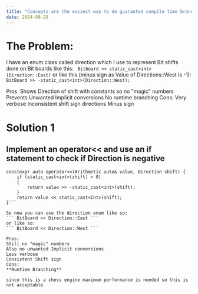 ```yaml
---
title: "Concepts are the easiest way to do guaranted compile time branching"
date: 2024-08-29
---
```


# The Problem:
I have an enum class called direction which I use to represent Bit shifts done on Bit boards like this:
``` Bitboard << static_cast<int>(Direction::East)```
or like this (minus sign as Value of Directions::West is -1):
``` BitBoard >> -static_cast<int>(Direction::West);```

Pros:
Shows Direction of shift with constants so no "magic" numbers
Prevents Unwanted Implicit conversions
No runtime branching
Cons:
Very verbose
Inconsistent shift sign directions
Minus sign

# Solution 1
## Implement an operator<< and use an if statement to check if Direction is negative
```
constexpr auto operator<<(Arithmetic auto& value, Direction shift) {
    if (static_cast<int>(shift) < 0)
    {
        return value >> -static_cast<int>(shift);
    }
    return value << static_cast<int>(shift);
}```

So now you can use the direction enum like so:
``` BitBoard << Direction::East ```
or like so:
``` BitBoard << Direction::West ```

Pros:
Still no "magic" numbers
Also no unwanted Implicit conversions
Less verbose
Consistent Shift sign
Cons:
**Runtime Branching**

since this is a chess engine maximum performance is needed so this is not acceptable

